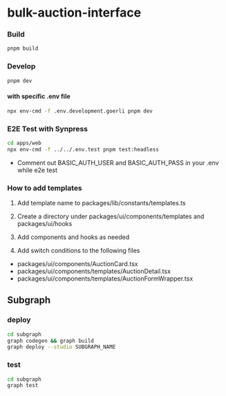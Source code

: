 # bulk-auction-interface

### Build

```bash
pnpm build
```

### Develop

```bash
pnpm dev
```

#### with specific .env file

```bash
npx env-cmd -f .env.development.goerli pnpm dev
```

### E2E Test with Synpress

```bash
cd apps/web
npx env-cmd -f ../../.env.test pnpm test:headless
```

- Comment out BASIC_AUTH_USER and BASIC_AUTH_PASS in your .env while e2e test

### How to add templates

1. Add template name to packages/lib/constants/templates.ts

2. Create a directory under packages/ui/components/templates and packages/ui/hooks

3. Add components and hooks as needed

4. Add switch conditions to the following files

- packages/ui/components/AuctionCard.tsx
- packages/ui/components/templates/AuctionDetail.tsx
- packages/ui/components/templates/AuctionFormWrapper.tsx

## Subgraph

### deploy

```bash
cd subgraph
graph codegen && graph build
graph deploy --studio SUBGRAPH_NAME
```

### test

```bash
cd subgraph
graph test
```
